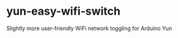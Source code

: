 yun-easy-wifi-switch
====================

Slightly more user-friendly WiFi network toggling for Arduino Yun
